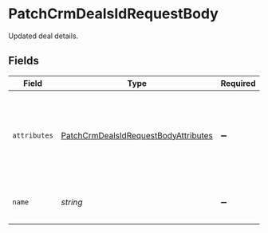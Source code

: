 # PatchCrmDealsIdRequestBody

Updated deal details.


## Fields

| Field                                                                                                                                                                                                                                     | Type                                                                                                                                                                                                                                      | Required                                                                                                                                                                                                                                  | Description                                                                                                                                                                                                                               | Example                                                                                                                                                                                                                                   |
| ----------------------------------------------------------------------------------------------------------------------------------------------------------------------------------------------------------------------------------------- | ----------------------------------------------------------------------------------------------------------------------------------------------------------------------------------------------------------------------------------------- | ----------------------------------------------------------------------------------------------------------------------------------------------------------------------------------------------------------------------------------------- | ----------------------------------------------------------------------------------------------------------------------------------------------------------------------------------------------------------------------------------------- | ----------------------------------------------------------------------------------------------------------------------------------------------------------------------------------------------------------------------------------------- |
| `attributes`                                                                                                                                                                                                                              | [PatchCrmDealsIdRequestBodyAttributes](../../models/operations/patchcrmdealsidrequestbodyattributes.md)                                                                                                                                   | :heavy_minus_sign:                                                                                                                                                                                                                        | Attributes for deal update<br/><br/>If you wish to update the pipeline of a deal you need to provide the `pipeline` and the `deal_stage`<br/><br/>Pipeline and deal_stage are ids you can fetch using this endpoint `/crm/pipeline/details/{pipelineID}`<br/> |                                                                                                                                                                                                                                           |
| `name`                                                                                                                                                                                                                                    | *string*                                                                                                                                                                                                                                  | :heavy_minus_sign:                                                                                                                                                                                                                        | Name of deal                                                                                                                                                                                                                              | Deal: Connect with client                                                                                                                                                                                                                 |